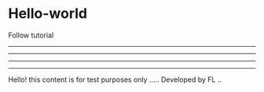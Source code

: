 # Hello-world
Follow tutorial

____________________
____________________
____________________
____________________
Hello! this content is for test purposes only .....
Developed by FL ..
